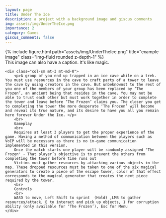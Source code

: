 ```yaml
---
layout: page
title: Under The Ice
description: a project with a background image and giscus comments
img: assets/img/UnderTheIce.png
importance: 2
category: Games
giscus_comments: false
---
```


<div class="row">
    <div class="col-sm mt-3 mt-md-0">
        {% include figure.html path="assets/img/UnderTheIce.png" title="example image" class="img-fluid rounded z-depth-1" %}
        <div class="caption">
        This image can also have a caption. It's like magic.
        </div>
    </div>
    
    <div class="col-sm mt-3 mt-md-0">
        <p>A group of you end up trapped in an ice cave while on a trek. You must use resources in the cave to craft parts of a tower to leave the cave by using creators in the cave. But unbeknownst to the rest of you one of the members of your group has been replaced by ‘The Frozen’, an ancient being that resides in the cave. You may not be able to trust each other but must work together in order to complete the tower and leave before ‘The Frozen’ claims you. The closer you get to completing the tower the more desperate ‘The Frozen’ will become and reveal its true nature, and its desire to have you all you remain here forever Under the Ice. </p>
        <br>
        Gameplay 
        <br>
        Requires at least 3 players to get the proper experience of the game. Having a method of communication between the players such as VoIP will be necessary as there is no in-game communication implemented in this version. 
        Once the match starts one player will be randomly assigned 'The Frozen' - That player’s objective is to prevent the others from completing the tower before time runs out
        Victims must gather resources by attacking various objects in the map. These dropped resources must be taken to one of the six magical generators to create a piece of the escape tower, color of that effect corresponds to the magical generator that creates the next piece required by the tower. 
        <br>
        Controls 
        <br>
        WASD to move, Left Shift to sprint  (Hold) ,LMB to gather resources/attack, E to interact and pick up objects, 1 for corruption ability (only available for ‘The Frozen’), Esc for Menu 
    </div>
</div>

